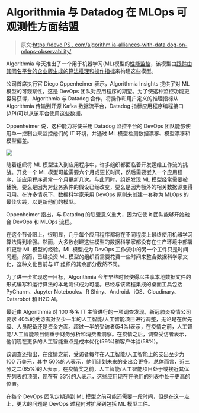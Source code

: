 # Algorithmia 与 Datadog 在 MLOps 可观测性方面结盟

> 原文:[https://devo PS . com/algorithm ia-alliances-with-data dog-on-mlops-observability/](https://devops.com/algorithmia-allies-with-datadog-on-mlops-observability/)

Algorithmia 今天推出了一个用于机器学习(ML)模型的[性能监控](https://devops.com/?s=performance%20monitoring)，该模型由[跟踪由其同名平台的企业版生成的算法推理和操作指标](http://www.globenewswire.com/news-release/2020/11/05/2121138/0/en/Algorithmia-Solves-ML-Model-Performance-and-Drift-Detection-with-Application-Performance-Monitoring-for-ML-Systems.html)来构建这些模型。

公司首席执行官 Diego Oppenheimer 表示，Algorithmia Insights 提供了对 ML 模型的可观察性，这是 DevOps 团队对应用程序的期望。为了使这种监控功能更容易获得，Algorithmia 与 Datadog 合作，将操作和用户定义的推理指标从 Algorithmia 传输到开源 Kafka 数据流平台，Datadog 指标应用程序编程接口(API)可以从该平台使用这些数据。

Oppenheimer 说，这种能力将使采用 Datadog 监控平台的 DevOps 团队能够使用单一控制台来监控他们的 IT 环境，并通过 ML 模型检测数据漂移、模型漂移和模型偏差。

![](../Images/d511c1f2fc1a7bfde79b0f2e56c24cf1.png)

随着组织将 ML 模型注入到应用程序中，许多组织都面临着开发运维工作流的挑战。开发一个 ML 模型可能需要六个月或更长时间，然后需要嵌入一个应用程序，该应用程序通常一个月更新几次。与此同时，组织发现 ML 模型经常需要被替换，要么是因为对业务条件的假设已经改变，要么是因为额外的相关数据源变得可用。在许多情况下，数据科学家采用 DevOps 原则来创建一套称为 MLOps 的最佳实践，以更新他们的模型。

Oppenheimer 指出，与 Datadog 的联盟意义重大，因为它使 it 团队能够开始融合 DevOps 和 MLOps 流程。

在这个节骨眼上，很明显，几乎每个应用程序都将在不同程度上最终使用机器学习算法得到增强。然而，大多数创建这些模型的数据科学家都没有在生产环境中部署和更新 ML 模型的经验。ML 模型成为 DevOps 工作流中的另一个工件只是时间问题。然而，已经投资 ML 模型的组织将需要花费一些时间来整合数据科学家文化，这种文化目前与 IT 组织的其余部分截然不同。

为了进一步实现这一目标，Algorithmia 今年早些时候使得以共享本地数据文件的形式编写和运行算法的本地测试成为可能。已经与该流程集成的桌面工具包括 PyCharm、Jupyter Notebooks、R Shiny、Android、iOS、Cloudinary、Datarobot 和 H2O.AI。

最近由 Algorithmia 对 100 多名 IT 主管进行的一项调查发现，新冠肺炎疫情公司要求 40%的受访者对至少一半的人工智能/人工智能项目进行调整，无论是在优先级、人员配备还是资金方面。超过一半的受访者(54%)表示，在疫情之前，人工智能/人工智能项目侧重于财务分析和消费者洞察。在疫情之后，调查受访者表示，他们现在更多的人工智能重点是成本优化(59%)和客户体验(58%)。

该调查还指出，在疫情之前，受访者每年在人工智能/人工智能上的支出至少为 100 万美元，其中 50%的人表示，他们计划未来的支出会更多。总体而言，近三分之二(65%)的人表示，在疫情奖之前，人工智能/人工智能项目处于或接近其优先列表的顶部，现在有 33%的人表示，这些应用现在在他们的列表中处于更高的位置。

在每个 DevOps 团队定期遇到 ML 模型之前可能还需要一段时间，但是在这一点上，更大的问题是 DevOps 过程何时扩展到包括 ML 模型工件。